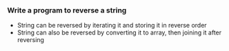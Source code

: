 ### Write a program to reverse a string

- String can be reversed by iterating it and storing it in reverse order
- String can also be reversed by converting it to array, then joining it after reversing
